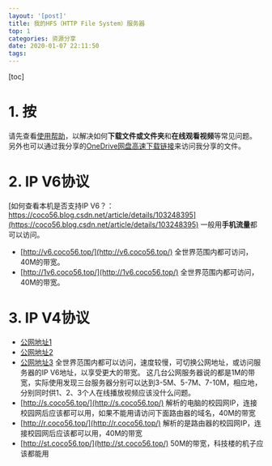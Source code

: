 ```yaml
---
layout: '[post]'
title: 我的HFS（HTTP File System）服务器
top: 1
categories: 资源分享
date: 2020-01-07 22:11:50
tags:
---
```

[toc]

# 1. 按

请先查看[使用帮助](https://coco56.blog.csdn.net/article/details/100619737)，以解决如何**下载文件或文件夹**和**在线观看视频**等常见问题。
另外也可以通过我分享的[OneDrive网盘高速下载链接](https://coco56.gitee.io/blog/OneDrive/)来访问我分享的文件。

# 2. IP V6协议

[如何查看本机是否支持IP V6？：https://coco56.blog.csdn.net/article/details/103248395](https://coco56.blog.csdn.net/article/details/103248395)
一般用**手机流量**都可以访问。
* [http://v6.coco56.top/](http://v6.coco56.top/)
全世界范围内都可访问，40M的带宽。
* [http://1v6.coco56.top/](http://1v6.coco56.top/)
全世界范围内都可访问，40M的带宽。

# 3. IP V4协议

* [公网地址1](http://sz.coco56.top:22273/)
* [公网地址2](http://sz.coco56.top:39688/)
* [公网地址3](http://sz.coco56.top:44165/)
全世界范围内都可以访问，速度较慢，可切换公网地址，或访问服务器的IP V6地址，以享受更大的带宽。
这几台公网服务器说的都是1M的带宽，实际使用发现三台服务器分别可以达到3-5M、5-7M、7-10M，相应地，分别同时供1、2、3个人在线播放视频应该没什么问题。
* [http://s.coco56.top/](http://s.coco56.top/)
解析的电脑的校园网IP，连接校园网后应该都可以用，如果不能用请访问下面路由器的域名，40M的带宽
* [http://r.coco56.top/](http://r.coco56.top/)
解析的是路由器的校园网IP，连接校园网后应该都可以用，40M的带宽
* [http://st.coco56.top/](http://st.coco56.top/)
50M的带宽，科技楼的机子应该都能用
